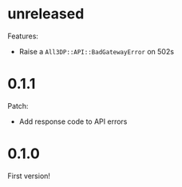 # unreleased

Features:
- Raise a `All3DP::API::BadGatewayError` on 502s

# 0.1.1

Patch:
- Add response code to API errors

# 0.1.0

First version!
